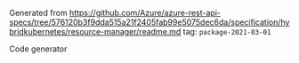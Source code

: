 Generated from https://github.com/Azure/azure-rest-api-specs/tree/576120b3f9dda515a21f2405fab99e5075dec6da/specification/hybridkubernetes/resource-manager/readme.md tag: `package-2021-03-01`

Code generator 


